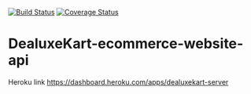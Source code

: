 [![Build Status](https://travis-ci.org/MielynA/DealuxeKart-ecommerce-website-api.svg?branch=master)](https://travis-ci.org/MielynA/DealuxeKart-ecommerce-website-api)
[![Coverage Status](https://coveralls.io/repos/github/MielynA/DealuxeKart-ecommerce-website-api/badge.svg?branch=master)](https://coveralls.io/github/MielynA/DealuxeKart-ecommerce-website-api?branch=master)
# DealuxeKart-ecommerce-website-api


Heroku link 
https://dashboard.heroku.com/apps/dealuxekart-server
